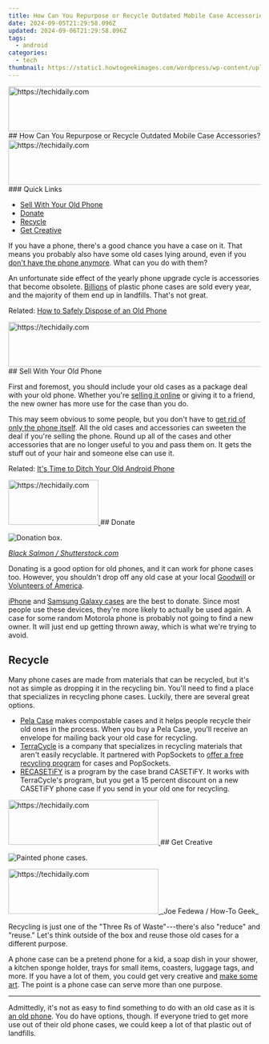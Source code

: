 ```yaml
---
title: How Can You Repurpose or Recycle Outdated Mobile Case Accessories?
date: 2024-09-05T21:29:58.096Z
updated: 2024-09-06T21:29:58.096Z
tags:
  - android
categories:
  - tech
thumbnail: https://static1.howtogeekimages.com/wordpress/wp-content/uploads/2022/01/Phone-cases.jpg
---
```


<!-- affiliate ads begin -->
<a href="https://appsumo.8odi.net/c/5597632/2118325/7443" target="_top" id="2118325">
  <img src="//a.impactradius-go.com/display-ad/7443-2118325" border="0" alt="https://techidaily.com" width="728" height="90"/>
</a>
<img height="0" width="0" src="https://appsumo.8odi.net/i/5597632/2118325/7443" style="position:absolute;visibility:hidden;" border="0" />
<!-- affiliate ads end -->
## How Can You Repurpose or Recycle Outdated Mobile Case Accessories?

<!-- affiliate ads begin -->
<a href="https://unicoeye.pxf.io/c/5597632/2134242/18498" target="_top" id="2134242">
  <img src="//a.impactradius-go.com/display-ad/18498-2134242" border="0" alt="https://techidaily.com" width="728" height="90"/>
</a>
<img height="0" width="0" src="https://unicoeye.pxf.io/i/5597632/2134242/18498" style="position:absolute;visibility:hidden;" border="0" />
<!-- affiliate ads end -->
### Quick Links

* [Sell With Your Old Phone](https://digital-screen-recording.techidaily.com/updated-proactive-planning-harnessing-the-power-of-slack-and-filmora-for-meetings/)
* [Donate](https://instagram-clips.techidaily.com/new-the-new-era-of-authenticity-understanding-the-algorithm-update-for-2024/)
* [Recycle](https://youtube-blog.techidaily.com/tml-techniques-for-youtube-playlist-web-insertion-for-2024/)
* [Get Creative](https://facebook-video-content.techidaily.com/new-find-hidden-fb-watch-video-tile-for-2024/)

 If you have a phone, there's a good chance you have a case on it. That means you probably also have some old cases lying around, even if you [don't have the phone anymore](https://on-screen-recording.techidaily.com/2024-approved-strategies-for-replaying-group-conversations/). What can you do with them?

 An unfortunate side effect of the yearly phone upgrade cycle is accessories that become obsolete. [Billions](https://pebblemag.com/magazine/living/eco-friendly-phone-cases) of plastic phone cases are sold every year, and the majority of them end up in landfills. That's not great.

Related: [How to Safely Dispose of an Old Phone](https://on-screen-recording.techidaily.com/2024-approved-strategies-for-replaying-group-conversations/) 

<!-- affiliate ads begin -->
<a href="https://appsumo.8odi.net/c/5597632/2123731/7443" target="_top" id="2123731">
  <img src="//a.impactradius-go.com/display-ad/7443-2123731" border="0" alt="https://techidaily.com" width="728" height="90"/>
</a>
<img height="0" width="0" src="https://appsumo.8odi.net/i/5597632/2123731/7443" style="position:absolute;visibility:hidden;" border="0" />
<!-- affiliate ads end -->
##  Sell With Your Old Phone

 First and foremost, you should include your old cases as a package deal with your old phone. Whether you're [selling it online](https://sim-unlock.techidaily.com/what-does-enter-puk-code-mean-and-why-did-the-sim-get-puk-blocked-on-oppo-a79-5g-device-by-drfone-android/) or giving it to a friend, the new owner has more use for the case than you do.

 This may seem obvious to some people, but you don't have to [get rid of only the phone itself](https://youtube-video-recordings.techidaily.com/2024-approved-profit-from-youtube-monetize-youtube-shorts-and-boost-your-income/). All the old cases and accessories can sweeten the deal if you're selling the phone. Round up all of the cases and other accessories that are no longer useful to you and pass them on. It gets the stuff out of your hair and someone else can use it.

Related: [It's Time to Ditch Your Old Android Phone](https://youtube-video-recordings.techidaily.com/2024-approved-profit-from-youtube-monetize-youtube-shorts-and-boost-your-income/) 

<!-- affiliate ads begin -->
<a href="https://aligracehair.sjv.io/c/5597632/2115929/19272" target="_top" id="2115929">
  <img src="//a.impactradius-go.com/display-ad/19272-2115929" border="0" alt="https://techidaily.com" width="180" height="90"/>
</a>
<img height="0" width="0" src="https://aligracehair.sjv.io/i/5597632/2115929/19272" style="position:absolute;visibility:hidden;" border="0" />
<!-- affiliate ads end -->
##  Donate

![Donation box.](https://static1.howtogeekimages.com/wordpress/wp-content/uploads/2022/08/donate.jpg) 

_[Black Salmon / Shutterstock.com](https://www.shutterstock.com/image-photo/donation-concept-woman-holding-donate-box-1022661760)_

 Donating is a good option for old phones, and it can work for phone cases too. However, you shouldn't drop off any old case at your local [Goodwill](https://www.goodwill.org/donate/) or [Volunteers of America](https://www.voa.org/).

[iPhone](https://tiktok-video-recordings.techidaily.com/2024-approved-bringing-anime-characters-to-life-jujutsu-kaisen-for-tiktok/) and [Samsung Galaxy cases](https://desktop-recording.techidaily.com/updated-the-quest-for-video-perfection-debating-between-bandicam-and-camtasia/) are the best to donate. Since most people use these devices, they're more likely to actually be used again. A case for some random Motorola phone is probably not going to find a new owner. It will just end up getting thrown away, which is what we're trying to avoid.

##  Recycle

 Many phone cases are made from materials that can be recycled, but it's not as simple as dropping it in the recycling bin. You'll need to find a place that specializes in recycling phone cases. Luckily, there are several great options.

* [Pela Case](https://pelacase.com/) makes compostable cases and it helps people recycle their old ones in the process. When you buy a Pela Case, you'll receive an envelope for mailing back your old case for recycling.
* [TerraCycle](https://www.terracycle.com/) is a company that specializes in recycling materials that aren't easily recyclable. It partnered with PopSockets to [offer a free recycling program](https://www.terracycle.com/en-US/brigades/popsockets) for cases and PopSockets.
* [RECASETiFY](https://www.casetify.com/sustainability/recasetify) is a program by the case brand CASETiFY. It works with TerraCycle's program, but you get a 15 percent discount on a new CASETiFY phone case if you send in your old one for recycling.

<!-- affiliate ads begin -->
<a href="https://wigfever.sjv.io/c/5597632/1995803/22899" target="_top" id="1995803">
  <img src="//a.impactradius-go.com/display-ad/22899-1995803" border="0" alt="https://techidaily.com" width="300" height="90"/>
</a>
<img height="0" width="0" src="https://wigfever.sjv.io/i/5597632/1995803/22899" style="position:absolute;visibility:hidden;" border="0" />
<!-- affiliate ads end -->
##  Get Creative

![Painted phone cases.](https://static1.howtogeekimages.com/wordpress/wp-content/uploads/2022/08/2022-08-12_16-36-37.png) 

<!-- affiliate ads begin -->
<a href="https://wigfever.sjv.io/c/5597632/2005196/22899" target="_top" id="2005196">
  <img src="//a.impactradius-go.com/display-ad/22899-2005196" border="0" alt="https://techidaily.com" width="300" height="90"/>
</a>
<img height="0" width="0" src="https://wigfever.sjv.io/i/5597632/2005196/22899" style="position:absolute;visibility:hidden;" border="0" />
<!-- affiliate ads end -->
_Joe Fedewa / How-To Geek_

 Recycling is just one of the "Three Rs of Waste"---there's also "reduce" and "reuse." Let's think outside of the box and reuse those old cases for a different purpose.

 A phone case can be a pretend phone for a kid, a soap dish in your shower, a kitchen sponge holder, trays for small items, coasters, luggage tags, and more. If you have a lot of them, you could get very creative and [make some art](https://twitter.com/tallshmo/status/1554626972537470977?s=20&t=5Cxbqutrv9A3mtSp%5FBzU4A). The point is a phone case can serve more than one purpose.

---

 Admittedly, it's not as easy to find something to do with an old case as it is [an old phone](https://facebook-video-content.techidaily.com/updated-2024-approved-top-score-facebooks-1-10-music-video-showcase/). You do have options, though. If everyone tried to get more use out of their old phone cases, we could keep a lot of that plastic out of landfills.

<ins class="adsbygoogle"
     style="display:block"
     data-ad-format="autorelaxed"
     data-ad-client="ca-pub-7571918770474297"
     data-ad-slot="1223367746"></ins>



<ins class="adsbygoogle"
     style="display:block"
     data-ad-client="ca-pub-7571918770474297"
     data-ad-slot="8358498916"
     data-ad-format="auto"
     data-full-width-responsive="true"></ins>


